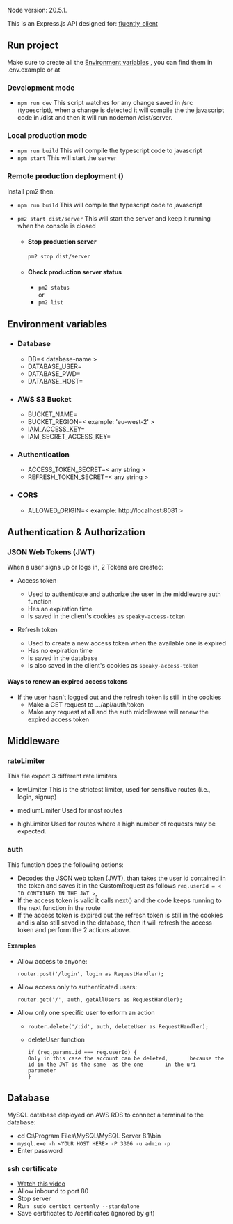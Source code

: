 Node version: 20.5.1.

This is an Express.js API designed for: [fluently_client](https://github.com/2gi3/fluently_client)

## Run project 
Make sure to create all the [Environment variables](#environment-variables)
, you can find them in .env.example or at 

### Development mode
- ```npm run dev```
  This script watches for any change saved in /src (typescript), when a change is detected it will compile the the javascript code in /dist and then it will run nodemon /dist/server.

### Local production mode 
- ```npm run build```
  This will compile the typescript code to javascript
- ```npm start```
  This will start the server


### Remote production deployment ()
Install pm2 then:
- ```npm run build```
  This will compile the typescript code to javascript
- ```pm2 start dist/server```
  This will start the server and keep it running when the console is closed

  -  #### Stop production server  
     ```pm2 stop dist/server```

  -  #### Check production server status
     - ```pm2 status```  
     or
     - ```pm2 list```


## <h2 id="environment-variables">Environment variables</h2>
- ### Database
  -  DB=< database-name >
  -  DATABASE_USER=
  -  DATABASE_PWD=
  -  DATABASE_HOST=

- ### AWS S3 Bucket
  -  BUCKET_NAME=
  -  BUCKET_REGION=< example: 'eu-west-2' >
  -  IAM_ACCESS_KEY=
  -  IAM_SECRET_ACCESS_KEY=

- ### Authentication
  -  ACCESS_TOKEN_SECRET=< any string >
  -  REFRESH_TOKEN_SECRET=< any string >

- ### CORS
  - ALLOWED_ORIGIN=< example: http://localhost:8081 > 




## <h2 id="authentication-authorization">Authentication & Authorization</h2>

### JSON Web Tokens (JWT)
When a user signs up or logs in, 2 Tokens are created:
- Access token 
  - Used to authenticate and authorize the user in the middleware auth function
  -  Hes an expiration time
  -  Is saved in the client's cookies as `speaky-access-token`
    
- Refresh token
  - Used to create a new access token when the available one is expired
  - Has no expiration time
  - Is saved in the database
  - Is also saved in the client's cookies as `speaky-access-token`   
  
#### Ways to renew an expired access tokens
- If the user hasn't logged out and the refresh token is still in the cookies
  - Make a GET request to .../api/auth/token
  - Make any request at all and the auth middleware will renew the expired access token


## Middleware 

### rateLimiter

This file export 3 different rate limiters

- lowLimiter
  This is the strictest limiter, used for sensitive routes (i.e., login, signup)

- mediumLimiter
  Used for most routes

- highLimiter
  Used for routes where a high number of requests may be expected.


### auth
This function does the following actions:
- Decodes the JSON web token (JWT), than takes the user id contained in the token and saves it in the CustomRequest as follows ```req.userId = < ID CONTAINED IN THE JWT >```, 
- If the access token is valid it calls next() and the code keeps running to the next function in the route
- If the access token is expired but the refresh token is still in the cookies and is also still saved in the database, then it will refresh the access token and perform the 2 actions above.

#### Examples
- Allow access to anyone:
     ```
     router.post('/login', login as RequestHandler);
     ```

- Allow access only to authenticated users:
     ```
     router.get('/', auth, getAllUsers as RequestHandler);
     ```


- Allow only one specific user to erform an action

  -   ```
      router.delete('/:id', auth, deleteUser as RequestHandler);
      ```
  -  deleteUser function 

      ```
      if (req.params.id === req.userId) {
      Only in this case the account can be deleted,       because the  id in the JWT is the same  as the one       in the uri parameter
      }
      ```




## Database
MySQL database deployed on AWS RDS
to connect a terminal to the database:
- cd C:\Program Files\MySQL\MySQL Server 8.1\bin
- `mysql.exe -h <YOUR HOST HERE> -P 3306 -u admin -p`
- Enter password


### ssh certificate 
- [Watch this video](https://www.youtube.com/watch?v=Kk9kuf6D8so)
-  Allow inbound to port 80
-  Stop server 
-  Run ` sudo certbot certonly --standalone`
-  Save certificates to /certificates (ignored by git)
